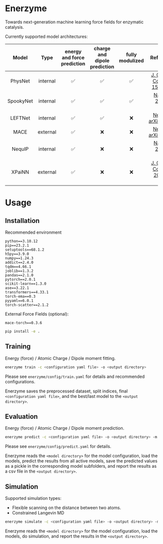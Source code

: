 # Enerzyme
Towards next-generation machine learning force fields for enzymatic catalysis.

Currently supported model architectures:

| Model | Type | energy and force prediction | charge and dipole prediction | fully modulized | Reference paper | Reference code |
| :---: | :---: | :---: | :---: | :---: | :---: | :---: |
| PhysNet | internal | ✅ | ✅ | ✅ | [J. Chem. Theory Comput. 2019, 15, 3678–3693](https://pubs.acs.org/doi/full/10.1021/acs.jctc.9b00181) | [Github](https://github.com/MMunibas/PhysNet) |
| SpookyNet | internal | ✅ | ✅ | ✅ | [Nat. Commun. 2021, 12(1), 7273](https://www.nature.com/articles/s41467-021-27504-0) | [Github](https://github.com/OUnke/SpookyNet) |
| LEFTNet | internal | ✅ | ✅ | ❌ | [NeurIPS 2023, arXiv:2304.04757](https://arxiv.org/abs/2304.04757) | [Github](https://github.com/yuanqidu/M2Hub) |
| MACE | external | ✅ | ❌ | ❌ | [NeurIPS 2022, arXiv:2206.07697](https://arxiv.org/abs/2206.07697) | [Github](https://github.com/ACEsuit/mace) |
| NequIP | internal | ✅ | ❌ | ❌ | [Nat. Commun. 2022, 13(1), 2453](https://www.nature.com/articles/s41467-022-29939-5) | [Github](https://github.com/mir-group/nequip) |
| XPaiNN | external | ✅ | ❌ | ❌ | [J. Chem. Theory Comput. 2024, 20, 21, 9500–9511](https://pubs.acs.org/doi/10.1021/acs.jctc.4c01151) | [Github](https://github.com/X1X1010/XequiNet) |

# Usage
## Installation

Recommended environment
```
python==3.10.12
pip==23.2.1
setuptools==68.1.2
h5py==3.9.0
numpy==1.24.3
addict==2.4.0
tqdm==4.66.1
joblib==1.3.2
pandas==2.1.0
pytorch==2.0.1
scikit-learn==1.3.0
ase==3.22.1
transformers==4.33.1
torch-ema==0.3
pyyaml==6.0.1
torch-scatter==2.1.2
```

External Force Fields (optional):
```
mace-torch==0.3.6
```

```bash
pip install -e .
```

## Training

Energy (force) / Atomic Charge / Dipole moment fitting.

```bash
enerzyme train -c <configuration yaml file> -o <output directory>
```
Please see `enerzyme/config/train.yaml` for details and recommended configurations.

Enerzyme saves the preprocessed dataset, split indices, final `<configuration yaml file>`, and the best/last model to the `<output directory>`.

## Evaluation

Energy (force) / Atomic Charge / Dipole moment prediction.

```bash
enerzyme predict -c <configuration yaml file> -o <output directory> -m <model directory>
```

Please see `enerzyme/config/predict.yaml` for details.

Enerzyme reads the `<model directory>` for the model configuration, load the models, predict the results from all active models, save the predicted values as a pickle in the corresponding model subfolders, and report the results as a csv file in the `<output directory>`.

## Simulation

Supported simulation types:
- Flexible scanning on the distance between two atoms.
- Constrained Langevin MD

```bash
enerzyme simulate -c <configuration yaml file> -o <output directory> -m <model directory>
```

Enerzyme reads the `<model directory>` for the model configuration, load the models, do simulation, and report the results in the `<output directory>`.